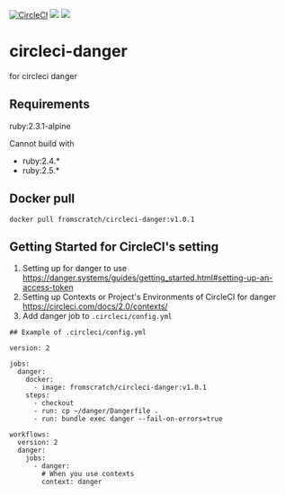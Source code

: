 [![CircleCI](https://circleci.com/gh/f-scratch/circleci-danger.svg?style=svg)](https://circleci.com/gh/f-scratch/circleci-danger)
[![](https://images.microbadger.com/badges/version/fromscratch/circleci-danger.svg)](https://microbadger.com/images/fromscratch/circleci-danger "Get your own version badge on microbadger.com")
[![](https://images.microbadger.com/badges/image/fromscratch/circleci-danger.svg)](https://microbadger.com/images/fromscratch/circleci-danger "Get your own image badge on microbadger.com")

# circleci-danger

for circleci danger

## Requirements

ruby:2.3.1-alpine

Cannot build with 
- ruby:2.4.*
- ruby:2.5.*

## Docker pull

```
docker pull fromscratch/circleci-danger:v1.0.1
```

## Getting Started for CircleCI's setting

1. Setting up for danger to use  
https://danger.systems/guides/getting_started.html#setting-up-an-access-token
2. Setting up Contexts or Project's Environments of CircleCI for danger  
https://circleci.com/docs/2.0/contexts/
3. Add danger job to `.circleci/config.yml`

```
## Example of .circleci/config.yml

version: 2

jobs:
  danger:
    docker:
      - image: fromscratch/circleci-danger:v1.0.1
    steps:
      - checkout
      - run: cp ~/danger/Dangerfile .
      - run: bundle exec danger --fail-on-errors=true

workflows:
  version: 2
  danger:
    jobs:
      - danger:
        # When you use contexts
        context: danger
```